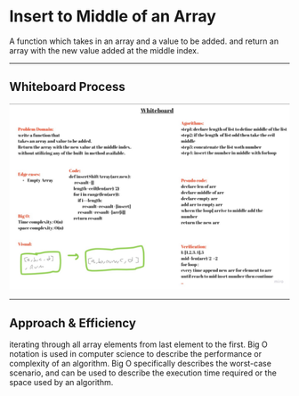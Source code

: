 # Insert to Middle of an Array
<!-- Description of the challenge -->
A function which takes in an array and a value to be added.
and return an array with the new value added at the middle index.

---

## Whiteboard Process
<!-- Embedded whiteboard image -->
![img](/array-insert-shift/array-insert-shift.jpg)

---

## Approach & Efficiency
<!-- What approach did you take? Discuss Why. What is the Big O space/time for this approach? -->
iterating through all array elements from last element to the first. Big O notation is used in computer science to describe the performance or complexity of an algorithm. Big O specifically describes the worst-case scenario, and can be used to describe the execution time required or the space used by an algorithm.
